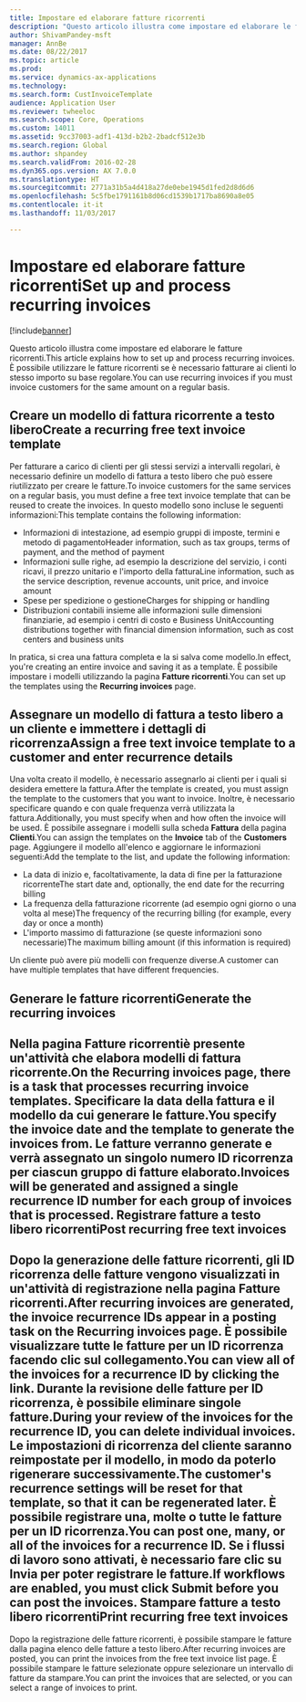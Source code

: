 ```yaml
---
title: Impostare ed elaborare fatture ricorrenti
description: "Questo articolo illustra come impostare ed elaborare le fatture ricorrenti. È possibile utilizzare le fatture ricorrenti se è necessario fatturare ai clienti lo stesso importo su base regolare."
author: ShivamPandey-msft
manager: AnnBe
ms.date: 08/22/2017
ms.topic: article
ms.prod: 
ms.service: dynamics-ax-applications
ms.technology: 
ms.search.form: CustInvoiceTemplate
audience: Application User
ms.reviewer: twheeloc
ms.search.scope: Core, Operations
ms.custom: 14011
ms.assetid: 9cc37003-adf1-413d-b2b2-2badcf512e3b
ms.search.region: Global
ms.author: shpandey
ms.search.validFrom: 2016-02-28
ms.dyn365.ops.version: AX 7.0.0
ms.translationtype: HT
ms.sourcegitcommit: 2771a31b5a4d418a27de0ebe1945d1fed2d8d6d6
ms.openlocfilehash: 5c5fbe1791161b8d06cd1539b1717ba8690a8e05
ms.contentlocale: it-it
ms.lasthandoff: 11/03/2017

---
```


# <a name="set-up-and-process-recurring-invoices"></a><span data-ttu-id="15fe7-104">Impostare ed elaborare fatture ricorrenti</span><span class="sxs-lookup"><span data-stu-id="15fe7-104">Set up and process recurring invoices</span></span>

[!include[banner](../includes/banner.md)]


<span data-ttu-id="15fe7-105">Questo articolo illustra come impostare ed elaborare le fatture ricorrenti.</span><span class="sxs-lookup"><span data-stu-id="15fe7-105">This article explains how to set up and process recurring invoices.</span></span> <span data-ttu-id="15fe7-106">È possibile utilizzare le fatture ricorrenti se è necessario fatturare ai clienti lo stesso importo su base regolare.</span><span class="sxs-lookup"><span data-stu-id="15fe7-106">You can use recurring invoices if you must invoice customers for the same amount on a regular basis.</span></span>

<a name="create-a-recurring-free-text-invoice-template"></a><span data-ttu-id="15fe7-107">Creare un modello di fattura ricorrente a testo libero</span><span class="sxs-lookup"><span data-stu-id="15fe7-107">Create a recurring free text invoice template</span></span>
---------------------------------------------

<span data-ttu-id="15fe7-108">Per fatturare a carico di clienti per gli stessi servizi a intervalli regolari, è necessario definire un modello di fattura a testo libero che può essere riutilizzato per creare le fatture.</span><span class="sxs-lookup"><span data-stu-id="15fe7-108">To invoice customers for the same services on a regular basis, you must define a free text invoice template that can be reused to create the invoices.</span></span> <span data-ttu-id="15fe7-109">In questo modello sono incluse le seguenti informazioni:</span><span class="sxs-lookup"><span data-stu-id="15fe7-109">This template contains the following information:</span></span>

-   <span data-ttu-id="15fe7-110">Informazioni di intestazione, ad esempio gruppi di imposte, termini e metodo di pagamento</span><span class="sxs-lookup"><span data-stu-id="15fe7-110">Header information, such as tax groups, terms of payment, and the method of payment</span></span>
-   <span data-ttu-id="15fe7-111">Informazioni sulle righe, ad esempio la descrizione del servizio, i conti ricavi, il prezzo unitario e l'importo della fattura</span><span class="sxs-lookup"><span data-stu-id="15fe7-111">Line information, such as the service description, revenue accounts, unit price, and invoice amount</span></span>
-   <span data-ttu-id="15fe7-112">Spese per spedizione o gestione</span><span class="sxs-lookup"><span data-stu-id="15fe7-112">Charges for shipping or handling</span></span>
-   <span data-ttu-id="15fe7-113">Distribuzioni contabili insieme alle informazioni sulle dimensioni finanziarie, ad esempio i centri di costo e Business Unit</span><span class="sxs-lookup"><span data-stu-id="15fe7-113">Accounting distributions together with financial dimension information, such as cost centers and business units</span></span>

<span data-ttu-id="15fe7-114">In pratica, si crea una fattura completa e la si salva come modello.</span><span class="sxs-lookup"><span data-stu-id="15fe7-114">In effect, you're creating an entire invoice and saving it as a template.</span></span> <span data-ttu-id="15fe7-115">È possibile impostare i modelli utilizzando la pagina **Fatture ricorrenti**.</span><span class="sxs-lookup"><span data-stu-id="15fe7-115">You can set up the templates using the **Recurring invoices** page.</span></span>

## <a name="assign-a-free-text-invoice-template-to-a-customer-and-enter-recurrence-details"></a><span data-ttu-id="15fe7-116">Assegnare un modello di fattura a testo libero a un cliente e immettere i dettagli di ricorrenza</span><span class="sxs-lookup"><span data-stu-id="15fe7-116">Assign a free text invoice template to a customer and enter recurrence details</span></span>
<span data-ttu-id="15fe7-117">Una volta creato il modello, è necessario assegnarlo ai clienti per i quali si desidera emettere la fattura.</span><span class="sxs-lookup"><span data-stu-id="15fe7-117">After the template is created, you must assign the template to the customers that you want to invoice.</span></span> <span data-ttu-id="15fe7-118">Inoltre, è necessario specificare quando e con quale frequenza verrà utilizzata la fattura.</span><span class="sxs-lookup"><span data-stu-id="15fe7-118">Additionally, you must specify when and how often the invoice will be used.</span></span> <span data-ttu-id="15fe7-119">È possibile assegnare i modelli sulla scheda **Fattura** della pagina **Clienti**.</span><span class="sxs-lookup"><span data-stu-id="15fe7-119">You can assign the templates on the **Invoice** tab of the **Customers** page.</span></span> <span data-ttu-id="15fe7-120">Aggiungere il modello all'elenco e aggiornare le informazioni seguenti:</span><span class="sxs-lookup"><span data-stu-id="15fe7-120">Add the template to the list, and update the following information:</span></span>

-   <span data-ttu-id="15fe7-121">La data di inizio e, facoltativamente, la data di fine per la fatturazione ricorrente</span><span class="sxs-lookup"><span data-stu-id="15fe7-121">The start date and, optionally, the end date for the recurring billing</span></span>
-   <span data-ttu-id="15fe7-122">La frequenza della fatturazione ricorrente (ad esempio ogni giorno o una volta al mese)</span><span class="sxs-lookup"><span data-stu-id="15fe7-122">The frequency of the recurring billing (for example, every day or once a month)</span></span>
-   <span data-ttu-id="15fe7-123">L'importo massimo di fatturazione (se queste informazioni sono necessarie)</span><span class="sxs-lookup"><span data-stu-id="15fe7-123">The maximum billing amount (if this information is required)</span></span>

<span data-ttu-id="15fe7-124">Un cliente può avere più modelli con frequenze diverse.</span><span class="sxs-lookup"><span data-stu-id="15fe7-124">A customer can have multiple templates that have different frequencies.</span></span>

## <a name="generate-the-recurring-invoices"></a><span data-ttu-id="15fe7-125">Generare le fatture ricorrenti</span><span class="sxs-lookup"><span data-stu-id="15fe7-125">Generate the recurring invoices</span></span>
<span data-ttu-id="15fe7-126">Nella pagina **Fatture ricorrenti**è presente un'attività che elabora modelli di fattura ricorrente.</span><span class="sxs-lookup"><span data-stu-id="15fe7-126">On the **Recurring invoices** page, there is a task that processes recurring invoice templates.</span></span> <span data-ttu-id="15fe7-127">Specificare la data della fattura e il modello da cui generare le fatture.</span><span class="sxs-lookup"><span data-stu-id="15fe7-127">You specify the invoice date and the template to generate the invoices from.</span></span> <span data-ttu-id="15fe7-128">Le fatture verranno generate e verrà assegnato un singolo numero ID ricorrenza per ciascun gruppo di fatture elaborato.</span><span class="sxs-lookup"><span data-stu-id="15fe7-128">Invoices will be generated and assigned a single recurrence ID number for each group of invoices that is processed.</span></span>
<span data-ttu-id="15fe7-129">Registrare fatture a testo libero ricorrenti</span><span class="sxs-lookup"><span data-stu-id="15fe7-129">Post recurring free text invoices</span></span>
---------------------------------

<span data-ttu-id="15fe7-130">Dopo la generazione delle fatture ricorrenti, gli ID ricorrenza delle fatture vengono visualizzati in un'attività di registrazione nella pagina **Fatture ricorrenti**.</span><span class="sxs-lookup"><span data-stu-id="15fe7-130">After recurring invoices are generated, the invoice recurrence IDs appear in a posting task on the **Recurring invoices** page.</span></span> <span data-ttu-id="15fe7-131">È possibile visualizzare tutte le fatture per un ID ricorrenza facendo clic sul collegamento.</span><span class="sxs-lookup"><span data-stu-id="15fe7-131">You can view all of the invoices for a recurrence ID by clicking the link.</span></span> <span data-ttu-id="15fe7-132">Durante la revisione delle fatture per ID ricorrenza, è possibile eliminare singole fatture.</span><span class="sxs-lookup"><span data-stu-id="15fe7-132">During your review of the invoices for the recurrence ID, you can delete individual invoices.</span></span> <span data-ttu-id="15fe7-133">Le impostazioni di ricorrenza del cliente saranno reimpostate per il modello, in modo da poterlo rigenerare successivamente.</span><span class="sxs-lookup"><span data-stu-id="15fe7-133">The customer's recurrence settings will be reset for that template, so that it can be regenerated later.</span></span> <span data-ttu-id="15fe7-134">È possibile registrare una, molte o tutte le fatture per un ID ricorrenza.</span><span class="sxs-lookup"><span data-stu-id="15fe7-134">You can post one, many, or all of the invoices for a recurrence ID.</span></span> <span data-ttu-id="15fe7-135">Se i flussi di lavoro sono attivati, è necessario fare clic su **Invia** per poter registrare le fatture.</span><span class="sxs-lookup"><span data-stu-id="15fe7-135">If workflows are enabled, you must click **Submit** before you can post the invoices.</span></span>
<span data-ttu-id="15fe7-136">Stampare fatture a testo libero ricorrenti</span><span class="sxs-lookup"><span data-stu-id="15fe7-136">Print recurring free text invoices</span></span>
----------------------------------

<span data-ttu-id="15fe7-137">Dopo la registrazione delle fatture ricorrenti, è possibile stampare le fatture dalla pagina elenco delle fatture a testo libero.</span><span class="sxs-lookup"><span data-stu-id="15fe7-137">After recurring invoices are posted, you can print the invoices from the free text invoice list page.</span></span> <span data-ttu-id="15fe7-138">È possibile stampare le fatture selezionate oppure selezionare un intervallo di fatture da stampare.</span><span class="sxs-lookup"><span data-stu-id="15fe7-138">You can print the invoices that are selected, or you can select a range of invoices to print.</span></span>




